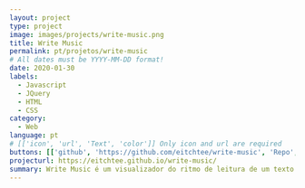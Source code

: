 ```yaml
---
layout: project
type: project
image: images/projects/write-music.png
title: Write Music
permalink: pt/projetos/write-music
# All dates must be YYYY-MM-DD format!
date: 2020-01-30
labels:
  - Javascript
  - JQuery
  - HTML
  - CSS
category:
  - Web
language: pt
# [['icon', 'url', 'Text', 'color']] Only icon and url are required
buttons: [['github', 'https://github.com/eitchtee/write-music', 'Repo', 'black'], ['globe', 'https://eitchtee.github.io/write-music/', 'Site']]
projecturl: https://eitchtee.github.io/write-music/
summary: Write Music é um visualizador do ritmo de leitura de um texto. Baseado em um ensinamento de Gary Provost sobre escrita. Veja e ouça seu texto.
---
```

